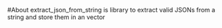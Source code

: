 #About
extract_json_from_string is library to extract valid JSONs from a string and store them in an vector